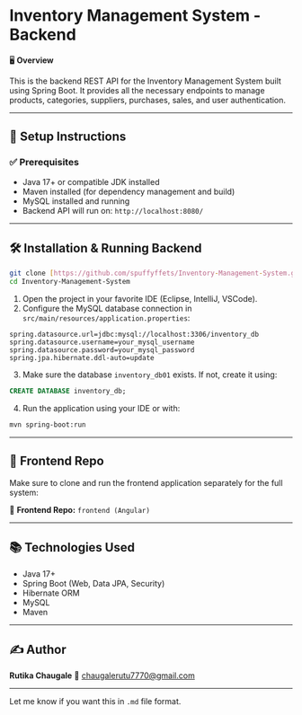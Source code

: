 # Inventory Management System - Backend

🖥️ **Overview**

This is the backend REST API for the Inventory Management System built using Spring Boot.
It provides all the necessary endpoints to manage products, categories, suppliers, purchases, sales, and user authentication.

---

## 🔧 Setup Instructions

### ✅ Prerequisites

* Java 17+ or compatible JDK installed
* Maven installed (for dependency management and build)
* MySQL installed and running
* Backend API will run on: `http://localhost:8080/`

---

## 🛠️ Installation & Running Backend

```bash
git clone [https://github.com/spuffyffets/Inventory-Management-System.git](https://github.com/Rutu-TChaugale/Inventory_Management_system_backend.git)
cd Inventory-Management-System
```

1. Open the project in your favorite IDE (Eclipse, IntelliJ, VSCode).
2. Configure the MySQL database connection in `src/main/resources/application.properties`:

```properties
spring.datasource.url=jdbc:mysql://localhost:3306/inventory_db
spring.datasource.username=your_mysql_username
spring.datasource.password=your_mysql_password
spring.jpa.hibernate.ddl-auto=update
```

3. Make sure the database `inventory_db01` exists. If not, create it using:

```sql
CREATE DATABASE inventory_db;
```

4. Run the application using your IDE or with:

```bash
mvn spring-boot:run
```

---

## 🔗 Frontend Repo

Make sure to clone and run the frontend application separately for the full system:

🔗 **Frontend Repo:** `frontend (Angular)`


---

## 📚 Technologies Used

* Java 17+
* Spring Boot (Web, Data JPA, Security)
* Hibernate ORM
* MySQL
* Maven

---

## ✍️ Author

**Rutika Chaugale**
📧 [chaugalerutu7770@gmail.com](mailto:chaugalerutu7770@gmail.com)

---

Let me know if you want this in `.md` file format.
